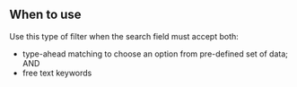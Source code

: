 
## When to use
Use this type of filter when the search field must accept both:
- type-ahead matching to choose an option from pre-defined set of data; AND
- free text keywords
